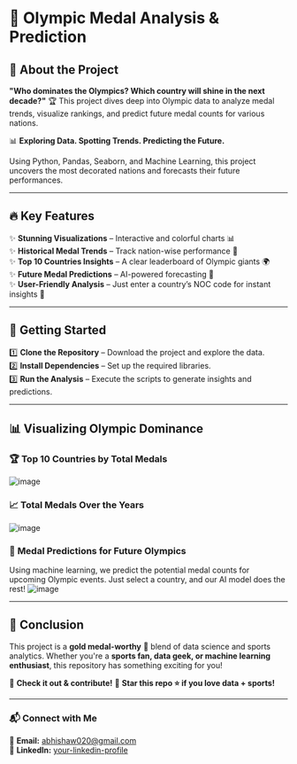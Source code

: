# 🏅 Olympic Medal Analysis & Prediction

## 🎯 About the Project

**"Who dominates the Olympics? Which country will shine in the next decade?"** 🏆 This project dives deep into Olympic data to analyze medal trends, visualize rankings, and predict future medal counts for various nations.

📊 **Exploring Data. Spotting Trends. Predicting the Future.**

Using Python, Pandas, Seaborn, and Machine Learning, this project uncovers the most decorated nations and forecasts their future performances.

---

## 🔥 Key Features

✨ **Stunning Visualizations** – Interactive and colorful charts 📊  
✨ **Historical Medal Trends** – Track nation-wise performance 🏅  
✨ **Top 10 Countries Insights** – A clear leaderboard of Olympic giants 🌍  
✨ **Future Medal Predictions** – AI-powered forecasting 🔮  
✨ **User-Friendly Analysis** – Just enter a country’s NOC code for instant insights 🎯  

---

## 🚀 Getting Started

1️⃣ **Clone the Repository** – Download the project and explore the data.  
2️⃣ **Install Dependencies** – Set up the required libraries.  
3️⃣ **Run the Analysis** – Execute the scripts to generate insights and predictions.  

---

## 📊 Visualizing Olympic Dominance

### 🏆 **Top 10 Countries by Total Medals**
![image](https://github.com/user-attachments/assets/db170fee-0444-4d57-9f06-d5f09a75a4fc)


### 📈 **Total Medals Over the Years**
![image](https://github.com/user-attachments/assets/a4b120fc-cb69-464f-a375-b4258806d865)


### 🔮 **Medal Predictions for Future Olympics**
Using machine learning, we predict the potential medal counts for upcoming Olympic events. Just select a country, and our AI model does the rest!
![image](https://github.com/user-attachments/assets/b8985988-dce9-443d-a2cd-783128d4a184)

---

## 🏁 Conclusion

This project is a **gold medal-worthy** 🥇 blend of data science and sports analytics. Whether you're a **sports fan, data geek, or machine learning enthusiast**, this repository has something exciting for you!

🔗 **Check it out & contribute!**
📌 **Star this repo ⭐ if you love data + sports!**

---

### 📬 Connect with Me
📩 **Email:** abhishaw020@gmail.com   
🔗 **LinkedIn:** [your-linkedin-profile](https://linkedin.com/in/abhishaw020) 
